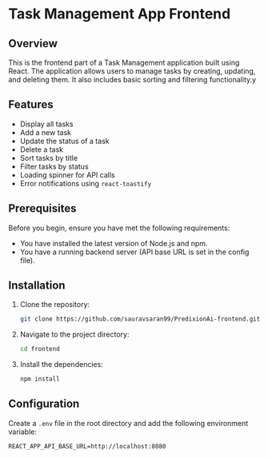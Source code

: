 # Task Management App Frontend

## Overview

This is the frontend part of a Task Management application built using React. The application allows users to manage tasks by creating, updating, and deleting them. It also includes basic sorting and filtering functionality.y

## Features

- Display all tasks
- Add a new task
- Update the status of a task
- Delete a task
- Sort tasks by title
- Filter tasks by status
- Loading spinner for API calls
- Error notifications using `react-toastify`

## Prerequisites

Before you begin, ensure you have met the following requirements:

- You have installed the latest version of Node.js and npm.
- You have a running backend server (API base URL is set in the config file).

## Installation

1. Clone the repository:

    ```sh
    git clone https://github.com/sauravsaran99/PredixionAi-frontend.git
    ```

2. Navigate to the project directory:

    ```sh
    cd frontend
    ```

3. Install the dependencies:

    ```sh
    npm install
    ```

## Configuration

Create a `.env` file in the root directory and add the following environment variable:

```env
REACT_APP_API_BASE_URL=http://localhost:8080
